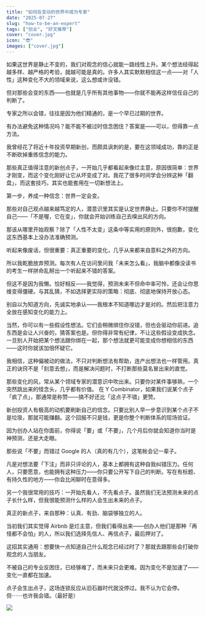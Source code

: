 ```yaml
---
title: "如何在变动的世界中成为专家"
date: "2025-07-27"
slug: "how-to-be-an-expert"
tags: ["创业", "好文推荐"]
cover: "cover.jpg"
icon: "😎"
images: ["cover.jpg"]
---
```

如果这世界是静止不变的，我们对观念的信心就能一路线性上升。某个想法经得起越多样、越严格的考验，就越可能是真的。许多人其实默默相信这一点——对「人性」这种变化不大的领域来说，这么想或许没错。



但对那些会变的东西——也就是几乎所有其他事物——你就不能再这样信任自己的判断了。



专家之所以会错，往往是因为他们精通的，是一个早已过期的世界。



有办法避免这种情况吗？能不能不被过时信念困住？答案是——可以，但得靠一点方法。



我曾经花了将近十年投资早期新创，而颇具讽刺的是，要在这领域成功，靠的正是不断砍掉重练信念的能力。



那些真正值得注意的新创点子，一开始几乎都看起来像烂主意，原因很简单：世界才刚变，而这个变化刚好让它从坏变成了对。我花了很多时间学会分辨这种「翻盘」，而这套技巧，其实也能套用在一切新想法上。



第一步，养成一种信念：世界一定会变。



那些对自己观点越来越笃定的人，潜意识里其实是认定世界静止。只要你不时提醒自己——「不是喔，它在变」，你就会开始训练自己去嗅出风的方向。



那该从哪里开始观察？除了「人性不太变」这条中等实用的原则外，很抱歉，变化这东西基本上没办法准确预测。



听起来像废话，但很重要：真正重要的变化，几乎从来都来自意料之外的方向。



所以我乾脆放弃预测。每次有人在访问里问我「未来怎么看」，我脑中都像没读书的考生一样拼命乱掰出一个听起来不错的答案。



但这不是因为我懒。恰好相反——我觉得，预测未来不但命中率可怜，还会让你思维变得僵硬。与其乱猜，不如选择更实际的策略：彻底、彻底地保持开放心态。



别自以为知道方向，先诚实地承认——我根本不知道哪边才是对的。然后把注意力全放在感知变化的能力上。



当然，你可以有一些假设性想法。它们会稍微绑住你没错，但也会驱动你前进。追东西是会让人兴奋的，猜答案也是。但你得非常有纪律，不让这些假设变成执念。
一旦别人开始把某个想法跟你绑在一起，那个想法就更可能变成你想相信的东西——这时你就该加倍怀疑它。



我相信，这种偏被动的做法，不只对判断想法有帮助，连产出想法也一样管用。真正的诀窍不是「刻意去想」，而是解决问题时，不打断那些莫名冒出来的直觉。



那些变化的风，常从某个领域专家的潜意识中吹出来。只要你对某件事够熟，一个突然跳出来的怪念头，几乎都有价值。
在 Y Combinator，如果我们说某个点子「疯了点」，那通常是称赞——搞不好还比「这点子不错」更赞。



新创投资人有极高的动机要刷新自己的信念。只要比别人早一步意识到某个点子不是垃圾，那就可能赚翻。这个回报不只是钱，更是你整个判断体系的现场验证。



因为创办人站在你面前，你得说「要」或「不要」，几个月后你就会知道你当时是神预测，还是大走眼。



那些说「不要」而错过 Google 的人（真的有几个），这笔帐会记一辈子。



凡是对想法要「下注」而非只评论的人，基本上都拥有这种自我纠错压力。任何人，只要愿意，也能拥有这种压力——你只要公开写下自己的判断。写在有标题、有持久性的地方——你会比闲聊时在意得多。



另一个我很常用的技巧：一开始先看人，不先看点子。虽然我们无法预测未来的点子长什么样，但我很能预测什么样的人会生出未来的点子。



真正的新点子，来自那种：认真、有劲、脑袋够独立的人。



当初我们其实觉得 Airbnb 是烂主意，但我们看得出来——创办人他们是那种「再怪都不会怕」的人，所以我们选择先信人、再信点子，最后押对了。



这招其实通用：想要快一点知道自己什么观念已经过时了？那就去跟那些会打破你观念的人当朋友。



不被自己的专业反困住，已经够难了，而未来只会更难。因为变化不是加速了——变化一直都在加速。



点子会生出点子，这场连锁反应从旧石器时代就没停过。我不认为它会停。
但⋯⋯也许我会错。（最好是）




![](https://prod-files-secure.s3.us-west-2.amazonaws.com/112d0858-5090-4d34-a606-b75eb8d65fd2/46476355-9cf3-4e99-9b7a-3531bc426380/1000202064.png?X-Amz-Algorithm=AWS4-HMAC-SHA256&X-Amz-Content-Sha256=UNSIGNED-PAYLOAD&X-Amz-Credential=ASIAZI2LB466XERCA5JP%2F20251007%2Fus-west-2%2Fs3%2Faws4_request&X-Amz-Date=20251007T044527Z&X-Amz-Expires=3600&X-Amz-Security-Token=IQoJb3JpZ2luX2VjEAUaCXVzLXdlc3QtMiJIMEYCIQCsQL4GgHF21jQIA4n02KCM%2BPqdrtb6gcwYjC9rMORebgIhAN3s93%2Fl6QGF%2F5P5Kri7kVYjp405ZQX4kwrcZaFDH%2BtfKogECJ7%2F%2F%2F%2F%2F%2F%2F%2F%2F%2FwEQABoMNjM3NDIzMTgzODA1Igwep8DaPMrvDJ2bShQq3APSq8p%2BHfCNIDOIAcbH9wzJGEp3NUlpmtAZ7BJRnlchMIPuC9aW3sKg1ZHOjT8d8MIKhtvcAkp6CJpPw2FIep8UtWZbkTLCps2eJXOfNIta7DcO13y1TcY0kxAM%2BTKpLW1x3sxL6tfXbeX9te%2BqvshdLKvQ54MPH%2BEO4OEYUDpeUiVSQGHkR1ftwcjxN97VHS%2B1RNzNMvDr6WfGWJeXOj51uzuR4GvVJn6%2BLUjRk0nzk%2Fi4etdIIShsPUkJtrdAgtT75HBCLyrQNuh7no25PV0JymCEEguYU6t1vazpeg4juK5YsYn7ZU%2BA2GtXdic9%2FbuZzuhuYj61IiFXN%2FNguCzIoqG2VnUi18C6lQDSv7Y1PjaobSNc8yRB190luvOMte1MbBdgvY6DDlyLZArXdcL%2BWrVFQ9o2QJZLC6oFx6bfK0pXp%2ByQVd%2FaeJ4KxisOOk12N1bwRBCe3RBVnuIzudqU3QTN1lE7u00m3wRtsC9F46hUnhOWkprIoRQ2kg%2BakflWcl%2BW8N9rNdZSNXfIjVNd3cQdvojoopSXGgp7m6%2FAVRfTIv3SwZJFeQW4EQk6rFUdlsXDObUmy8ZQhoiJfWQ%2BmLsEWCxE26pFEyR72xWle8fz8jF%2FkRMoDHviPDCqspLHBjqkAVD%2FL8RT1BZdUV%2FuA6bzDz1CcGjLRuZMhxhP0No84psXIuKGuoLoOnDAJ5hl0kEspTOJlG%2Fcq%2Bvf3klHSRb9JTzpNaAXWb3DhSGgRSLwwiMIP0KoFKHekrsGwFduCgjgYjVlHhWUoM%2FXxdpknBUqrzWbLRDJo5Hl%2BGLB9WOB9mwCLCfzwJ9gMBKZpxMkyhJPKJNcISx3e3qBbkx4uRBGljmMCndG&X-Amz-Signature=0a7bc6dbcb8f601dcb47972903cb522c50119edce9a476630c2af993e7100c53&X-Amz-SignedHeaders=host&x-amz-checksum-mode=ENABLED&x-id=GetObject)

